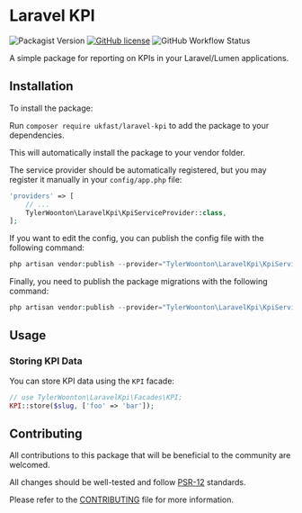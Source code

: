 # Laravel KPI

![Packagist Version](https://img.shields.io/packagist/v/tylerwoonton/laravel-kpi?color=%234299E1&style=for-the-badge)
[![GitHub license](https://img.shields.io/github/license/tylerwoonton/laravel-kpi?color=%234299E1&style=for-the-badge)](https://github.com/tylerwoonton/laravel-kpi/blob/master/LICENCE)
![GitHub Workflow Status](https://img.shields.io/github/workflow/status/tylerwoonton/laravel-kpi/Run%20tests?color=4299E1&style=for-the-badge)

A simple package for reporting on KPIs in your Laravel/Lumen applications.


## Installation

To install the package:

Run  `composer require ukfast/laravel-kpi` to add the package to your dependencies.

This will automatically install the package to your vendor folder.

The service provider should be automatically registered, but you may register it manually in your `config/app.php` file:

```php
'providers' => [
    // ...
    TylerWoonton\LaravelKpi\KpiServiceProvider::class,
];  
```

If you want to edit the config, you can publish the config file with the following command:

```php
php artisan vendor:publish --provider="TylerWoonton\LaravelKpi\KpiServiceProvider" --tag="laravel-kpi-config"
```

Finally, you need to publish the package migrations with the following command:

```php
php artisan vendor:publish --provider="TylerWoonton\LaravelKpi\KpiServiceProvider" --tag="laravel-kpi-migrations"
```


## Usage


### Storing KPI Data

You can store KPI data using the `KPI` facade:

```php
// use TylerWoonton\LaravelKpi\Facades\KPI;
KPI::store($slug, ['foo' => 'bar']);
```


## Contributing

All contributions to this package that will be beneficial to the community are welcomed.

All changes should be well-tested and follow [PSR-12](https://www.php-fig.org/psr/psr-12/) standards.

Please refer to the [CONTRIBUTING](CONTRIBUTING.md) file for more information.
